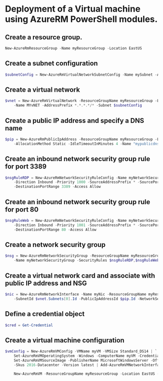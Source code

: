 # Deployment of a Virtual machine using AzureRM PowerShell modules.

## Create a resource group.

```powershell
New-AzureRmResourceGroup -Name myResourceGroup -Location EastUS
```

## Create a subnet configuration

```powershell
$subnetConfig = New-AzureRmVirtualNetworkSubnetConfig -Name mySubnet -AddressPrefix *.*.*.*/*
```

## Create a virtual network

```powershell
$vnet = New-AzureRmVirtualNetwork -ResourceGroupName myResourceGroup -Location EastUS `
    -Name MYvNET -AddressPrefix *.*.*.*/* -Subnet $subnetConfig
```

## Create a public IP address and specify a DNS name

```powershell
$pip = New-AzureRmPublicIpAddress -ResourceGroupName myResourceGroup -Location EastUS `
    -AllocationMethod Static -IdleTimeoutInMinutes 4 -Name "mypublicdns$(Get-Random)"
```

## Create an inbound network security group rule for port 3389

```powershell
$nsgRuleRDP = New-AzureRmNetworkSecurityRuleConfig -Name myNetworkSecurityGroupRuleRDP  -Protocol Tcp `
    -Direction Inbound -Priority 1000 -SourceAddressPrefix * -SourcePortRange * -DestinationAddressPrefix * `
    -DestinationPortRange 3389 -Access Allow
```

## Create an inbound network security group rule for port 80

```powershell
$nsgRuleWeb = New-AzureRmNetworkSecurityRuleConfig -Name myNetworkSecurityGroupRuleWWW  -Protocol Tcp `
    -Direction Inbound -Priority 1001 -SourceAddressPrefix * -SourcePortRange * -DestinationAddressPrefix * `
    -DestinationPortRange 80 -Access Allow
```

## Create a network security group

```powershell
$nsg = New-AzureRmNetworkSecurityGroup -ResourceGroupName myResourceGroup -Location EastUS `
    -Name myNetworkSecurityGroup -SecurityRules $nsgRuleRDP,$nsgRuleWeb

```

## Create a virtual network card and associate with public IP address and NSG

```powershell
$nic = New-AzureRmNetworkInterface -Name myNic -ResourceGroupName myResourceGroup -Location EastUS `
    -SubnetId $vnet.Subnets[0].Id -PublicIpAddressId $pip.Id -NetworkSecurityGroupId $nsg.Id
```

## Define a credential object

```powershell
$cred = Get-Credential
```

## Create a virtual machine configuration

```powershell
$vmConfig = New-AzureRmVMConfig -VMName myVM -VMSize Standard_DS14 | `
    Set-AzureRmVMOperatingSystem -Windows -ComputerName myVM -Credential $cred | `
    Set-AzureRmVMSourceImage -PublisherName MicrosoftWindowsServer -Offer WindowsServer `
    -Skus 2016-Datacenter -Version latest | Add-AzureRmVMNetworkInterface -Id $nic.Id

    New-AzureRmVM -ResourceGroupName myResourceGroup -Location EastUS -VM $vmConfig
```